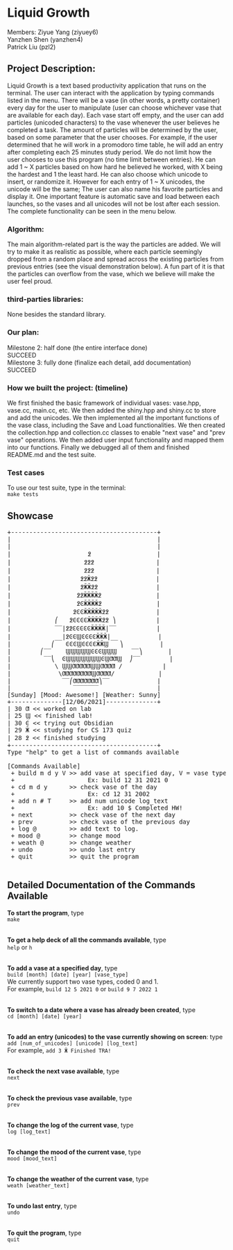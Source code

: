 # Liquid Growth
Members:
Ziyue Yang (ziyuey6) <br>
Yanzhen Shen (yanzhen4) <br>
Patrick Liu (pzl2) <br>

## Project Description: 
Liquid Growth is a text based productivity application that runs on the terminal. The user can interact with the application by typing commands listed in the menu. There will be a vase (in other words, a pretty container) every day for the user to manipulate (user can choose whichever vase that are available for each day). Each vase start off empty, and the user can add particles (unicoded characters) to the vase whenever the user believes he completed a task. The amount of particles will be determined by the user, based on some parameter that the user chooses. For example, if the user determined that he will work in a promodoro time table, he will add an entry after completing each 25 minutes study period. We do not limit how the user chooses to use this program (no time limit between entries). He can add 1 ~ X particles based on how hard he believed he worked, with X being the hardest and 1 the least hard. He can also choose which unicode to insert, or randomize it. However for each entry of 1 ~ X unicodes, the unicode will be the same; The user can also name his favorite particles and display it. One important feature is automatic save and load between each launches, so the vases and all unicodes will not be lost after each session. The complete functionality can be seen in the menu below.

### Algorithm:
The main algorithm-related part is the way the particles are added. We will try to make it as realistic as possible, where each particle seemingly dropped from a random place and spread across the existing particles from previous entries (see the visual demonstration below). A fun part of it is that the particles can overflow from the vase, which we believe will make the user feel proud.

### third-parties libraries: 
None besides the standard library.

### Our plan: 
Milestone 2: half done (the entire interface done) <br>
SUCCEED <br>
Milestone 3: fully done (finalize each detail, add documentation) <br>
SUCCEED <br>

### How we built the project: (timeline)
We first finished the basic framework of individual vases: vase.hpp, vase.cc, main.cc, etc.
We then added the shiny.hpp and shiny.cc to store and add the unicodes. 
We then implemented all the important functions of the vase class, including the Save and Load functionalities. 
We then created the collection.hpp and collection.cc classes to enable "next vase" and "prev vase" operations.
We then added user input functionality and mapped them into our functions. 
Finally we debugged all of them and finished README.md and the test suite. 


### Test cases
To use our test suite, type in the terminal: <br>
```make tests```

## Showcase
<pre>
+----------------------------------------+
|                                        |
|                                        |
|                     ߶                  |
|                    ߶߶߶                 |
|                    ߶߶߶                 |
|                   ߶߶Ӂ߶߶                |
|                   ߶ӁӁ߶߶                |
|                  ߶߶ӁӁӁӁ߶               |
|                  ߶ϾӁӁӁӁ߶               |
|                 ߶ϾϾӁӁӁӁӁ߶߶             |
|            ⎛   ߶ϾϾϾϾӁӁӁӁ߶߶ ⎞           |
|            ‾‾|߶߶ϾϾϾϾϾӁӁӁӁ|‾‾           |
|            __|߶ϾϾϢϾϾϾϾӁӁӁ|__           |
|           ⎛   ϾϾϾϢϾϾϾϾӁӁϢ   ⎞          |
|        ⎛‾‾    ϢϢϢϢϢϾϾϾϢϢϢ    ‾‾⎞       |
|         ‾‾⎝  ϾϢϢϢϢϢϢϢϾϢƢƢϢ  ⎠‾‾        |
|            \ ϢϢƢƢƢƢƢϢϢƢƢƢƢ /           |
|             \ƢƢƢƢƢƢƢƢϢƢƢƢƢ/            |
|              ‾‾⎛ƢƢƢƢƢƢƢ⎞‾‾             |
|                 ‾‾‾‾‾‾‾                |
[Sunday] [Mood: Awesome!] [Weather: Sunny]
+--------------[12/06/2021]--------------+
| 30 Ƣ << worked on lab
| 25 Ϣ << finished lab!
| 30 Ͼ << trying out Obsidian
| 29 Ӂ << studying for CS 173 quiz
| 28 ߶ << finished studying
+----------------------------------------+
Type "help" to get a list of commands available

[Commands Available]
 + build m d y V >> add vase at specified day, V = vase type
 +                    Ex: build 12 31 2021 0
 + cd m d y      >> check vase of the day
 +                    Ex: cd 12 31 2002
 + add n # T     >> add num unicode log_text
 +                    Ex: add 10 $ Completed HW!
 + next          >> check vase of the next day
 + prev          >> check vase of the previous day
 + log @         >> add text to log.
 + mood @        >> change mood
 + weath @       >> change weather
 + undo          >> undo last entry
 + quit          >> quit the program
 </pre>

## Detailed Documentation of the Commands Available
**To start the program**, type <br>
```make```
<br><br>

**To get a help deck of all the commands available**, type <br>
```help``` or ```h```<br><br>

**To add a vase at a specified day**, type <br>
```build [month] [date] [year] [vase_type]``` <br>
We currently support two vase types, coded 0 and 1. <br>
For example, ```build 12 5 2021 0``` or ```build 9 7 2022 1``` <br><br>

**To switch to a date where a vase has already been created**, type <br>
```cd [month] [date] [year]``` <br><br>

**To add an entry (unicodes) to the vase currently showing on screen**: type <br>
```add [num_of_unicodes] [unicode] [log_text]``` <br>
For example, ```add 3 Ӂ Finished TRA! ``` <br><br>

**To check the next vase available**, type <br>
```next``` <br><br>

**To check the previous vase available**, type <br>
```prev``` <br><br>

**To change the log of the current vase**, type <br>
```log [log_text]``` <br><br>

**To change the mood of the current vase**, type <br>
```mood [mood_text]``` <br><br>

**To change the weather of the current vase**, type <br>
```weath [weather_text]``` <br><br>

**To undo last entry**, type <br>
```undo``` <br><br>

**To quit the program**, type <br>
```quit``` <br><br>


